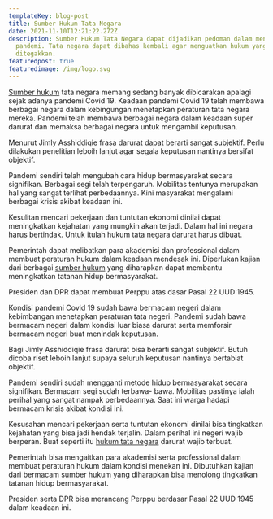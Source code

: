 ```yaml
---
templateKey: blog-post
title: Sumber Hukum Tata Negara
date: 2021-11-10T12:21:22.272Z
description: Sumber Hukum Tata Negara dapat dijadikan pedoman dalam menghadapi
  pandemi. Tata negara dapat dibahas kembali agar menguatkan hukum yang harus
  ditegakkan.
featuredpost: true
featuredimage: /img/logo.svg
---
```

<!--StartFragment-->

[Sumber hukum](https://heylawedu.id/blog/mengenal-sumber-hukum-sejarah-dan-jenisnya) tata negara memang sedang banyak dibicarakan apalagi sejak adanya pandemi Covid 19. Keadaan pandemi Covid 19 telah membawa berbagai negara dalam kebingungan menetapkan peraturan tata negara mereka. Pandemi telah membawa berbagai negara dalam keadaan super darurat dan memaksa berbagai negara untuk mengambil keputusan.

Menurut Jimly Asshiddiqie frasa darurat dapat berarti sangat subjektif. Perlu dilakukan penelitian leboih lanjut agar segala keputusan nantinya bersifat objektif.

Pandemi sendiri telah mengubah cara hidup bermasyarakat secara signifikan. Berbagai segi telah terpengaruh. Mobilitas tentunya merupakan hal yang sangat terlihat perbedaannya. Kini masyarakat mengalami berbagai krisis akibat keadaan ini.

Kesulitan mencari pekerjaan dan tuntutan ekonomi dinilai dapat meningkatkan kejahatan yang mungkin akan terjadi. Dalam hal ini negara harus bertindak. Untuk itulah hukum tata negara darurat harus dibuat.

Pemerintah dapat melibatkan para akademisi dan professional dalam membuat peraturan hukum dalam keadaan mendesak ini. Diperlukan kajian dari berbagai [sumber hukum](https://heylawedu.id/blog/mengenal-sumber-hukum-sejarah-dan-jenisnya) yang diharapkan dapat membantu meningkatkan tatanan hidup bermasyarakat.

Presiden dan DPR dapat membuat Perppu atas dasar Pasal 22 UUD 1945.

Kondisi pandemi Covid 19 sudah bawa bermacam negeri dalam kebimbangan menetapkan peraturan tata negeri. Pandemi sudah bawa bermacam negeri dalam kondisi luar biasa darurat serta memforsir bermacam negeri buat menindak keputusan.

Bagi Jimly Asshiddiqie frasa darurat bisa berarti sangat subjektif. Butuh dicoba riset leboih lanjut supaya seluruh keputusan nantinya bertabiat objektif.

Pandemi sendiri sudah mengganti metode hidup bermasyarakat secara signifikan. Bermacam segi sudah terbawa- bawa. Mobilitas pastinya ialah perihal yang sangat nampak perbedaannya. Saat ini warga hadapi bermacam krisis akibat kondisi ini.

Kesusahan mencari pekerjaan serta tuntutan ekonomi dinilai bisa tingkatkan kejahatan yang bisa jadi hendak terjalin. Dalam perihal ini negeri wajib berperan. Buat seperti itu [hukum tata negara](https://heylawedu.id/kelas) darurat wajib terbuat.

Pemerintah bisa mengaitkan para akademisi serta professional dalam membuat peraturan hukum dalam kondisi menekan ini. Dibutuhkan kajian dari bermacam sumber hukum yang diharapkan bisa menolong tingkatkan tatanan hidup bermasyarakat.

Presiden serta DPR bisa merancang Perppu berdasar Pasal 22 UUD 1945 dalam keadaan ini.

<!--EndFragment-->